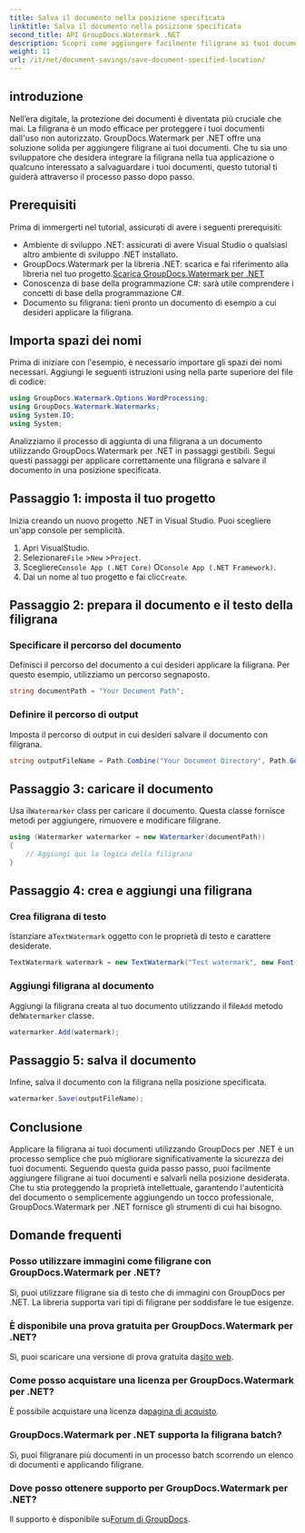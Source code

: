 ```yaml
---
title: Salva il documento nella posizione specificata
linktitle: Salva il documento nella posizione specificata
second_title: API GroupDocs.Watermark .NET
description: Scopri come aggiungere facilmente filigrane ai tuoi documenti utilizzando GroupDocs.Watermark per .NET con questa guida passo passo. Migliora la sicurezza dei documenti.
weight: 11
url: /it/net/document-savings/save-document-specified-location/
---
```

## introduzione
Nell’era digitale, la protezione dei documenti è diventata più cruciale che mai. La filigrana è un modo efficace per proteggere i tuoi documenti dall'uso non autorizzato. GroupDocs.Watermark per .NET offre una soluzione solida per aggiungere filigrane ai tuoi documenti. Che tu sia uno sviluppatore che desidera integrare la filigrana nella tua applicazione o qualcuno interessato a salvaguardare i tuoi documenti, questo tutorial ti guiderà attraverso il processo passo dopo passo.
## Prerequisiti
Prima di immergerti nel tutorial, assicurati di avere i seguenti prerequisiti:
- Ambiente di sviluppo .NET: assicurati di avere Visual Studio o qualsiasi altro ambiente di sviluppo .NET installato.
-  GroupDocs.Watermark per la libreria .NET: scarica e fai riferimento alla libreria nel tuo progetto.[Scarica GroupDocs.Watermark per .NET](https://releases.groupdocs.com/Watermark/net/)
- Conoscenza di base della programmazione C#: sarà utile comprendere i concetti di base della programmazione C#.
- Documento su filigrana: tieni pronto un documento di esempio a cui desideri applicare la filigrana.
## Importa spazi dei nomi
Prima di iniziare con l'esempio, è necessario importare gli spazi dei nomi necessari. Aggiungi le seguenti istruzioni using nella parte superiore del file di codice:
```csharp
using GroupDocs.Watermark.Options.WordProcessing;
using GroupDocs.Watermark.Watermarks;
using System.IO;
using System;
```
Analizziamo il processo di aggiunta di una filigrana a un documento utilizzando GroupDocs.Watermark per .NET in passaggi gestibili. Segui questi passaggi per applicare correttamente una filigrana e salvare il documento in una posizione specificata.
## Passaggio 1: imposta il tuo progetto
Inizia creando un nuovo progetto .NET in Visual Studio. Puoi scegliere un'app console per semplicità.
1. Apri VisualStudio.
2.  Selezionare`File` >`New` >`Project`.
3.  Scegliere`Console App (.NET Core)` O`Console App (.NET Framework)`.
4.  Dai un nome al tuo progetto e fai clic`Create`.

## Passaggio 2: prepara il documento e il testo della filigrana
### Specificare il percorso del documento
Definisci il percorso del documento a cui desideri applicare la filigrana. Per questo esempio, utilizziamo un percorso segnaposto.
```csharp
string documentPath = "Your Document Path";
```
### Definire il percorso di output
Imposta il percorso di output in cui desideri salvare il documento con filigrana.
```csharp
string outputFileName = Path.Combine("Your Document Directory", Path.GetFileName(documentPath));
```
## Passaggio 3: caricare il documento
 Usa il`Watermarker` class per caricare il documento. Questa classe fornisce metodi per aggiungere, rimuovere e modificare filigrane.
```csharp
using (Watermarker watermarker = new Watermarker(documentPath))
{
    // Aggiungi qui la logica della filigrana
}
```
## Passaggio 4: crea e aggiungi una filigrana

### Crea filigrana di testo
 Istanziare a`TextWatermark` oggetto con le proprietà di testo e carattere desiderate.
```csharp
TextWatermark watermark = new TextWatermark("Test watermark", new Font("Arial", 12));
```
### Aggiungi filigrana al documento
 Aggiungi la filigrana creata al tuo documento utilizzando il file`Add` metodo del`Watermarker` classe.
```csharp
watermarker.Add(watermark);
```
## Passaggio 5: salva il documento
Infine, salva il documento con la filigrana nella posizione specificata.
```csharp
watermarker.Save(outputFileName);
```
## Conclusione
Applicare la filigrana ai tuoi documenti utilizzando GroupDocs per .NET è un processo semplice che può migliorare significativamente la sicurezza dei tuoi documenti. Seguendo questa guida passo passo, puoi facilmente aggiungere filigrane ai tuoi documenti e salvarli nella posizione desiderata. Che tu stia proteggendo la proprietà intellettuale, garantendo l'autenticità del documento o semplicemente aggiungendo un tocco professionale, GroupDocs.Watermark per .NET fornisce gli strumenti di cui hai bisogno.
## Domande frequenti
### Posso utilizzare immagini come filigrane con GroupDocs.Watermark per .NET?
Sì, puoi utilizzare filigrane sia di testo che di immagini con GroupDocs per .NET. La libreria supporta vari tipi di filigrane per soddisfare le tue esigenze.
### È disponibile una prova gratuita per GroupDocs.Watermark per .NET?
 Sì, puoi scaricare una versione di prova gratuita da[sito web](https://releases.groupdocs.com/).
### Come posso acquistare una licenza per GroupDocs.Watermark per .NET?
 È possibile acquistare una licenza da[pagina di acquisto](https://purchase.groupdocs.com/buy).
### GroupDocs.Watermark per .NET supporta la filigrana batch?
Sì, puoi filigranare più documenti in un processo batch scorrendo un elenco di documenti e applicando filigrane.
### Dove posso ottenere supporto per GroupDocs.Watermark per .NET?
 Il supporto è disponibile su[Forum di GroupDocs](https://forum.groupdocs.com/c/watermark/19).